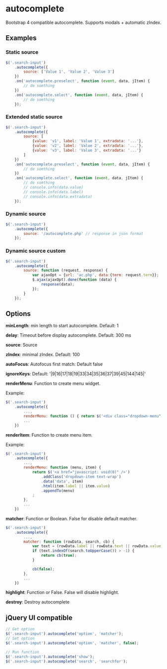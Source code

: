 # autocomplete
Bootstrap 4 compatible autocomplete. Supports modals + automatic zIndex.

## Examples
### Static source
```javascript
$('.search-input')
    .autocomplete({
        source: ['Value 1', 'Value 2', 'Value 3']
    })
    .on('autocomplete.preselect', function (event, data, jItem) {
        // do somthing
    })
    .on('autocomplete.select', function (event, data, jItem) {
        // do somthing
    });
```
### Extended static source
```javascript
$('.search-input')
    .autocomplete({
        source: [
            {value: 'v1', label: 'Value 1', extradata: '...'},
            {value: 'v2', label: 'Value 2', extradata: '...'},
            {value: 'v3', label: 'Value 3', extradata: '...'}
        ]
    })
    .on('autocomplete.preselect', function (event, data, jItem) {
        // do somthing
    })
    .on('autocomplete.select', function (event, data, jItem) {
        // do somthing
        // console.info(data.value)
        // console.info(data.label)
        // console.info(data.extradata)
    });
```

### Dynamic source
```javascript
$('.search-input')
    .autocomplete({
        source: '/autocomplete.php' // response in json format
    });
```

### Dynamic source custom
```javascript
$('.search-input')
    .autocomplete({
        source: function (request, response) {
        	var ajaxOpt = {url: 'ac.php', data:{term: request.term}};
        	$.ajax(ajaxOpt).done(function (data) {
                response(data);
			});
        }
    });
```

## Options
**minLength**: min length to start autocomplete. Default: 1

**delay**: Timeout before display autocomplete. Default: 300 ms 

**source**: Source

**zIndex**: minimal zIndex. Default: 100

**autoFocus**: Autofocus first match: Default false

**ignoreKeys**: Default: '|9|16|17|18|19|33|34|35|36|37|39|45|144|145|'

**renderMenu**: Function to create menu widget.

Example:
```javascript
$('.search-input')
	.autocomplete({
		...,
		renderMenu: function () { return $('<div class="dropdown-menu" />'); },
		...        
	})

```

**renderItem**: Function to create menu item.

Example:
```javascript
$('.search-input')
	.autocomplete({
		...,
		renderMenu: function (menu, item) {
			return $('<a href="javascript: void(0)" />')
				.addClass('dropdown-item text-wrap')
				.data('data', item)
				.html(item.label || item.value)
				.appendTo(menu)
			;
		},
		...        
	})

```

**matcher**: Function or Boolean. False for disable default matcher.
```javascript
$('.search-input')
	.autocomplete({
		...,
		matcher: function (rowData, search, cb) {
			var text = (rowData.label || rowData.text || rowData.value).toUpperCase();
			if (text.indexOf(search.toUpperCase()) > -1) {
				return cb(true);
			}

			cb(false);
		},
		...        
	})

```

**highlight**: Function or False. False will disable highlight.

**destroy**: Destroy autocomplete

## jQuery UI compatible
```javascript
// Get option
$('.search-input').autocomplete('option', 'matcher');
// Set option
$('.search-input').autocomplete('option', 'matcher', false);

// Run function
$('.search-input').autocomplete('show');
$('.search-input').autocomplete('search', 'searchfor');
```
